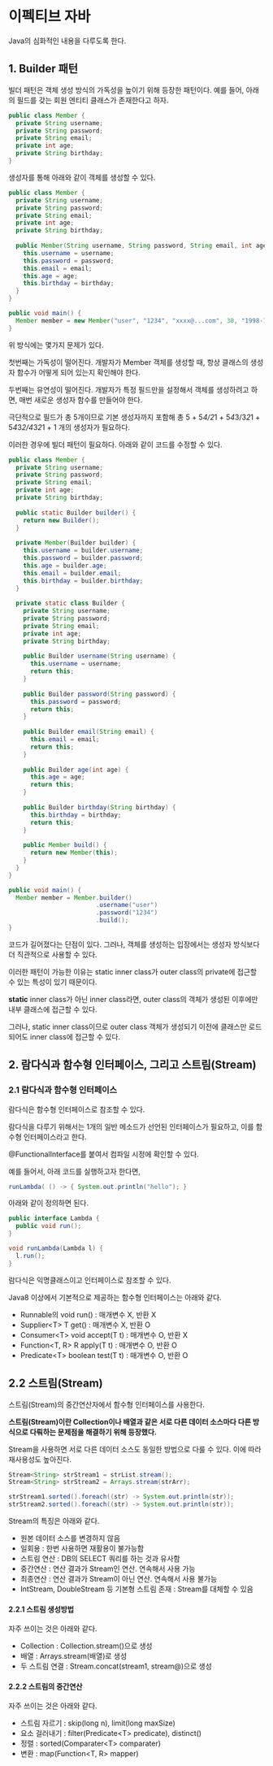 # 이펙티브 자바

Java의 심화적인 내용을 다루도록 한다.

## 1. Builder 패턴

빌더 패턴은 객체 생성 방식의 가독성을 높이기 위해 등장한 패턴이다. 예를 들어, 아래의 필드를 갖는 회원 엔티티 클래스가 존재한다고 하자.

```java
public class Member {
  private String username;
  private String password;
  private String email;
  private int age;
  private String birthday;
}
```

생성자를 통해 아래와 같이 객체를 생성할 수 있다.

```java
public class Member {
  private String username;
  private String password;
  private String email;
  private int age;
  private String birthday;
  
  public Member(String username, String password, String email, int age, String birthday) {
    this.username = username;
    this.password = password;
    this.email = email;
    this.age = age;
    this.birthday = birthday;
  }
}

public void main() {
  Member member = new Member("user", "1234", "xxxx@...com", 30, "1998-11-11");
}
```

위 방식에는 몇가지 문제가 있다.

첫번째는 가독성이 떨어진다. 개발자가 Member 객체를 생성할 때, 항상 클래스의 생성자 함수가 어떻게 되어 있는지 확인해야 한다.

두번째는 유연성이 떨어진다. 개발자가 특정 필드만을 설정해서 객체를 생성하려고 하면, 매번 새로운 생성자 함수를 만들어야 한다.

극단적으로 필드가 총 5개이므로 기본 생성자까지 포함해 총 5 + 5*4/2*1 + 5*4*3/3*2*1 + 5*4*3*2/4*3*2*1 + 1 개의 생성자가 필요하다.

이러한 경우에 빌더 패턴이 필요하다. 아래와 같이 코드를 수정할 수 있다.

```java
public class Member {
  private String username;
  private String password;
  private String email;
  private int age;
  private String birthday;
  
  public static Builder builder() {
    return new Builder();
  }
  
  private Member(Builder builder) {
    this.username = builder.username;
    this.password = builder.password;
    this.age = builder.age;
    this.email = builder.email;
    this.birthday = builder.birthday;
  }
  
  private static class Builder {
    private String username;
    private String password;
    private String email;
    private int age;
    private String birthday;
        
    public Builder username(String username) {
      this.username = username;
      return this;
    }
    
    public Builder password(String password) {
      this.password = password;
      return this;
    }
    
    public Builder email(String email) {
      this.email = email;
      return this;
    }
    
    public Builder age(int age) {
      this.age = age;
      return this;
    }
    
    public Builder birthday(String birthday) {
      this.birthday = birthday;
      return this;
    }
    
    public Member build() {
      return new Member(this);
    }
  }
}

public void main() {
  Member member = Member.builder()
                        .username("user")
                        .password("1234")
                        .build();
}
```

코드가 길어졌다는 단점이 있다. 그러나, 객체를 생성하는 입장에서는 생성자 방식보다 더 직관적으로 사용할 수 있다.

이러한 패턴이 가능한 이유는 static inner class가 outer class의 private에 접근할 수 있는 특성이 있기 때문이다. 

**static** inner class가 아닌 inner class라면, outer class의 객체가 생성된 이후에만 내부 클래스에 접근할 수 있다.

그러나, static inner class이므로 outer class 객체가 생성되기 이전에 클래스만 로드되어도 inner class에 접근할 수 있다. 

## 2. 람다식과 함수형 인터페이스, 그리고 스트림(Stream)

### 2.1 람다식과 함수형 인터페이스

람다식은 함수형 인터페이스로 참조할 수 있다.

람다식을 다루기 위해서는 1개의 일반 메소드가 선언된 인터페이스가 필요하고, 이를 함수형 인터페이스라고 한다.

\@FunctionalInterface를 붙여서 컴파일 시정에 확인할 수 있다.

예를 들어서, 아래 코드를 실행하고자 한다면,

```java
runLambda( () -> { System.out.println("hello"); }
```

아래와 같이 정의하면 된다.
```java
public interface Lambda {
  public void run();
}

void runLambda(Lambda l) {
  l.run();
}
```

람다식은 익명클래스이고 인터페이스로 참조할 수 있다.

Java8 이상에서 기본적으로 제공하는 함수형 인터페이스는 아래와 같다.

+ Runnable의 void run() : 매개변수 X, 반환 X
+ Supplier\<T> T get() : 매개변수 X, 반환 O
+ Consumer\<T> void accept(T t) : 매개변수 O, 반환 X
+ Function\<T, R> R apply(T t) : 매개변수 O, 반환 O
+ Predicate\<T> boolean test(T t) : 매개변수 O, 반환 O
  
## 2.2 스트림(Stream)

스트림(Stream)의 중간연산자에서 함수형 인터페이스를 사용한다.
  
**스트림(Stream)이란 Collection이나 배열과 같은 서로 다른 데이터 소스마다 다른 방식으로 다뤄하는 문제점을 해결하기 위해 등장했다.**

Stream을 사용하면 서로 다른 데이터 소스도 동일한 방법으로 다룰 수 있다. 이에 따라 재사용성도 높아진다.

```java
Stream<String> strStream1 = strList.stream();
Stream<String> strStream2 = Arrays.stream(strArr);

strStream1.sorted().foreach((str) -> System.out.println(str));
strStream2.sorted().foreach((str) -> System.out.println(str));
```
  
Stream의 특징은 아래와 같다.
  
+ 원본 데이터 소스를 변경하지 않음
+ 일회용 : 한번 사용하면 재활용이 불가능함
+ 스트림 연산 : DB의 SELECT 쿼리를 하는 것과 유사함
+ 중간연산 : 연산 결과가 Stream인 연산. 연속해서 사용 가능
+ 최종연산 : 연산 결과가 Stream이 아닌 연산. 연속해서 사용 불가능
+ IntStream, DoubleStream 등 기본형 스트림 존재 : Stream<Integer>를 대체할 수 있음
  
#### 2.2.1 스트림 생성방법

자주 쓰이는 것은 아래와 같다.
  
+ Collection : Collection.stream()으로 생성
+ 배열 : Arrays.stream(배열)로 생성
+ 두 스트림 연결 : Stream.concat(stream1, stream@)으로 생성
  

#### 2.2.2 스트림의 중간연산
  
자주 쓰이는 것은 아래와 같다.
  
+ 스트림 자르기 : skip(long n), limit(long maxSize)
+ 요소 걸러내기 : filter(Predicate\<T> predicate), distinct()
+ 정렬          : sorted(Comparater\<T> comparater)
+ 변환          : map(Function\<T, R> mapper)
  
